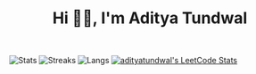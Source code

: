 <h1 align="center"> Hi 👋🏻, I'm Aditya Tundwal </br>
</h1>
<p align="center">
<a href="mailto:aditya_tundwal_@outlook.com" target="outlook"><img alt="" src="https://img.shields.io/badge/Microsoft%20Outlook-0078D4.svg?style=for-the-badge&logo=Microsoft-Outlook&logoColor=white" /></a>
<a  href="mailto:adityatundwal1998@gmail.com" target="gmail"><img alt="" src="https://img.shields.io/badge/Gmail-EA4335.svg?style=for-the-badge&logo=Gmail&logoColor=white" /></a>
<a href="https://www.linkedin.com/in/adityatundwal" target="_blank"><img alt="" src="https://img.shields.io/badge/LinkedIn-0A66C2.svg?style=for-the-badge&logo=LinkedIn&logoColor=white" style="vertical-align:center" /></a>
<a href="https://leetcode.com/adityatundwal/" target="_blank"><img alt="" src="https://img.shields.io/badge/LeetCode-FFA116.svg?style=for-the-badge&logo=LeetCode&logoColor=white" style="vertical-align:center" /></a>
<a href="https://github.com/adityatundwal" target="_blank"><img alt="" src="https://img.shields.io/badge/GitHub-181717.svg?style=for-the-badge&logo=GitHub&logoColor=white" style="vertical-align:center" /></a>
<a href="https://www.hackerearth.com/@Aditya_tundwal" target="_blank"><img alt="" src="https://img.shields.io/badge/HackerEarth-2C3454.svg?style=for-the-badge&logo=HackerEarth&logoColor=white" style="vertical-align:center" /></a>
</p>


![Stats](https://github-readme-stats.vercel.app/api?username=adityatundwal&show_icons=true&hide_border=false&theme=algolia&count_private=true&include_all_commits=true)
![Streaks](http://github-readme-streak-stats.herokuapp.com?user=adityatundwal&theme=algolia&date_format=j%20M%5B%20Y%5D)
![Langs](https://github-readme-stats.vercel.app/api/top-langs/?username=adityatundwal&show_icons=true&hide_border=false&theme=algolia&count_private=true&include_all_commits=true&layout=compact)
[![adityatundwal's LeetCode Stats](https://leetcode-stats.vercel.app/api?username=adityatundwal&theme=dark)](https://github.com/JeremyTsaii/leetcode-stats)







